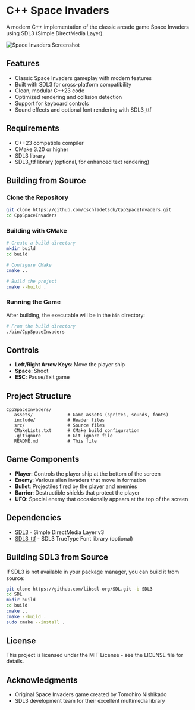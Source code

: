 # C++ Space Invaders

A modern C++ implementation of the classic arcade game Space Invaders using SDL3 (Simple DirectMedia Layer).

![Space Invaders Screenshot](resources/Demo,gif)

## Features

- Classic Space Invaders gameplay with modern features
- Built with SDL3 for cross-platform compatibility
- Clean, modular C++23 code
- Optimized rendering and collision detection
- Support for keyboard controls
- Sound effects and optional font rendering with SDL3_ttf

## Requirements

- C++23 compatible compiler
- CMake 3.20 or higher
- SDL3 library
- SDL3\_ttf library (optional, for enhanced text rendering)

## Building from Source

### Clone the Repository

```bash
git clone https://github.com/cschladetsch/CppSpaceInvaders.git
cd CppSpaceInvaders
```

### Building with CMake

```bash
# Create a build directory
mkdir build
cd build

# Configure CMake
cmake ..

# Build the project
cmake --build .
```

### Running the Game

After building, the executable will be in the `bin` directory:

```bash
# From the build directory
./bin/CppSpaceInvaders
```

## Controls

- **Left/Right Arrow Keys**: Move the player ship
- **Space**: Shoot
- **ESC**: Pause/Exit game

## Project Structure

```
CppSpaceInvaders/
   assets/             # Game assets (sprites, sounds, fonts)
   include/            # Header files
   src/                # Source files
   CMakeLists.txt      # CMake build configuration
   .gitignore          # Git ignore file
   README.md           # This file
```

## Game Components

- **Player**: Controls the player ship at the bottom of the screen
- **Enemy**: Various alien invaders that move in formation
- **Bullet**: Projectiles fired by the player and enemies
- **Barrier**: Destructible shields that protect the player
- **UFO**: Special enemy that occasionally appears at the top of the screen

## Dependencies

- [SDL3](https://github.com/libsdl-org/SDL) - Simple DirectMedia Layer v3
- [SDL3\_ttf](https://github.com/libsdl-org/SDL_ttf) - SDL3 TrueType Font library (optional)

## Building SDL3 from Source

If SDL3 is not available in your package manager, you can build it from source:

```bash
git clone https://github.com/libsdl-org/SDL.git -b SDL3
cd SDL
mkdir build
cd build
cmake ..
cmake --build .
sudo cmake --install .
```

## License

This project is licensed under the MIT License - see the LICENSE file for details.

## Acknowledgments

- Original Space Invaders game created by Tomohiro Nishikado
- SDL3 development team for their excellent multimedia library
